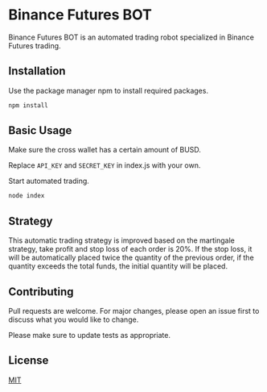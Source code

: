 # Binance Futures BOT

Binance Futures BOT is an automated trading robot specialized in Binance Futures trading.

## Installation

Use the package manager npm to install required packages.

```bash
npm install
```

## Basic Usage

Make sure the cross wallet has a certain amount of BUSD.

Replace `API_KEY` and `SECRET_KEY` in index.js with your own.

Start automated trading.

```bash
node index
```

## Strategy

This automatic trading strategy is improved based on the martingale strategy, take profit and stop loss of each order is 20%. If the stop loss, it will be automatically placed twice the quantity of the previous order, if the quantity exceeds the total funds, the initial quantity will be placed.

## Contributing

Pull requests are welcome. For major changes, please open an issue first
to discuss what you would like to change.

Please make sure to update tests as appropriate.

## License

[MIT](https://choosealicense.com/licenses/mit/)
